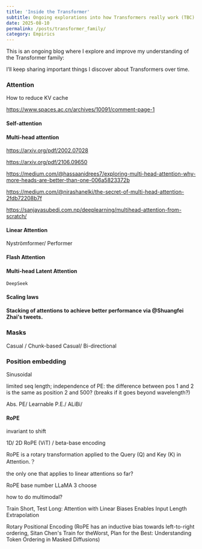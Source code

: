 ```yaml
---
title: 'Inside the Transformer'
subtitle: Ongoing explorations into how Transformers really work (TBC)
date: 2025-08-10
permalink: /posts/transformer_family/
category: Empirics
---
```



This is an ongoing blog where I explore and improve my understanding of the Transformer family:

I’ll keep sharing important things I discover about Transformers over time.




### Attention

How to reduce KV cache

https://www.spaces.ac.cn/archives/10091/comment-page-1

#### Self-attention


#### Multi-head attention

https://arxiv.org/pdf/2002.07028

https://arxiv.org/pdf/2106.09650

https://medium.com/@hassaanidrees7/exploring-multi-head-attention-why-more-heads-are-better-than-one-006a5823372b

https://medium.com/@nirashanelki/the-secret-of-multi-head-attention-2fdb72208b7f

https://sanjayasubedi.com.np/deeplearning/multihead-attention-from-scratch/

#### Linear Attention

Nyströmformer/ Performer

#### Flash Attention

#### Multi-head Latent Attention 

    DeepSeek

#### Scaling laws

#### Stacking of attentions to achieve better performance via @Shuangfei Zhai's tweets.

### Masks

Casual / Chunk-based Casual/ Bi-directional

### Position embedding

Sinusoidal

limited seq length; independence of PE: the difference between pos 1 and 2 is the same as position 2 and 500? (breaks if it goes beyond wavelength?)

Abs. PE/ Learnable P.E./ ALiBi/

#### RoPE

invariant to shift

1D/ 2D RoPE (ViT) / beta-base encoding

RoPE is a rotary transformation applied to the Query (Q) and Key (K) in Attention.？

the only one that applies to linear attentions so far?

RoPE base number LLaMA 3 choose 

how to do multimodal?

Train Short, Test Long: Attention with Linear Biases Enables Input Length Extrapolation


Rotary Positional Encoding (RoPE has an inductive bias towards left-to-right ordering, Sitan Chen's Train for theWorst, Plan for the Best:
Understanding Token Ordering in Masked Diffusions)


